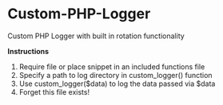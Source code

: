 # Custom-PHP-Logger
Custom PHP Logger with built in rotation functionality

<b>Instructions</b>
<ol>
  <li>Require file or place snippet in an included functions file</li>
  <li>Specify a path to log directory in custom_logger() function</li>
  <li>Use custom_logger($data) to log the data passed via $data</li>
  <li>Forget this file exists!</li>
</ol>
